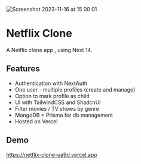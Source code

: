 ![Screenshot 2023-11-16 at 15 00 01](https://github.com/Milen-Donchev/netflix-clone/assets/93256125/b311497d-8446-4210-b3d5-4759cfbd0790)

# Netflix Clone

A Netflix clone app , using Next 14.



## Features

- Authentication with NextAuth
- One user - multiple profiles (create and manage)
- Option to mark profile as child
- UI with TailwindCSS and ShadcnUI
- Filter movies / TV shows by genre
- MongoDB + Prisma for db management
- Hosted on Vercel

## Demo

https://netflix-clone-ua9d.vercel.app
